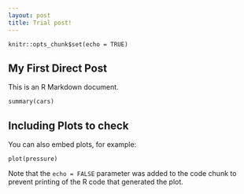 ```yaml
---
layout: post
title: Trial post!
---
```


```{r setup, include=FALSE}
knitr::opts_chunk$set(echo = TRUE)
```

## My First Direct Post

This is an R Markdown document.

```{r cars}
summary(cars)
```

## Including Plots to check

You can also embed plots, for example:

```{r pressure, echo=FALSE}
plot(pressure)
```

Note that the `echo = FALSE` parameter was added to the code chunk to prevent printing of the R code that generated the plot.
